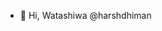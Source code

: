 - 👋 Hi, Watashiwa @harshdhiman

<!---
harshdhiman/harshdhiman is a ✨ special ✨ repository because its `README.md` (this file) appears on your GitHub profile.
You can click the Preview link to take a look at your changes.
--->
